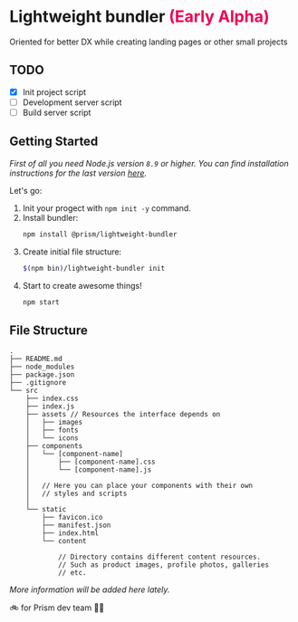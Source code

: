# Lightweight bundler <span style="color:#ee0055"> (Early Alpha)</span>

Oriented for better DX while creating landing pages or other small projects

## TODO

- [x] Init project script
- [ ] Development server script
- [ ] Build server script

## Getting Started

_First of all you need Node.js version `8.9` or higher. You can find installation instructions for the last version [here](https://nodejs.org/en/)._

Let's go:

1. Init your progect with ``npm init -y`` command.
1. Install bundler:
    ```sh
    npm install @prism/lightweight-bundler
    ```
1. Create initial file structure:
    ```sh
    $(npm bin)/lightweight-bundler init
    ```
1. Start to create awesome things!
    ```sh
    npm start
    ```

## File Structure

```tree
.
├── README.md
├── node_modules
├── package.json
├── .gitignore
└── src
    ├── index.css
    ├── index.js
    ├── assets // Resources the interface depends on
    │   ├── images
    │   ├── fonts
    │   └── icons
    ├── components
    │   └── [component-name]
    │       ├── [component-name].css
    │       └── [component-name].js
    │
    │   // Here you can place your components with their own
    │   // styles and scripts
    │
    └── static
        ├── favicon.ico
        ├── manifest.json
        ├── index.html
        └── content

            // Directory contains different content resources.
            // Such as product images, profile photos, galleries
            // etc.
```

_More information will be added here lately._

🚲 for Prism dev team 🕴🏼